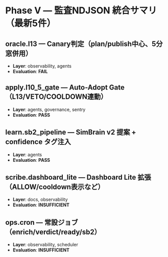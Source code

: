 # Phase V — 監査NDJSON 統合サマリ（最新5件）

## oracle.l13 — Canary判定（plan/publish中心、5分窓併用）
- **Layer**: observability, agents
- **Evaluation**: **FAIL**

## apply.l10_5_gate — Auto-Adopt Gate（L13/VETO/COOLDOWN連動）
- **Layer**: agents, governance, sentry
- **Evaluation**: **PASS**

## learn.sb2_pipeline — SimBrain v2 提案 + confidence タグ注入
- **Layer**: agents
- **Evaluation**: **PASS**

## scribe.dashboard_lite — Dashboard Lite 拡張（ALLOW/cooldown表示など）
- **Layer**: docs, observability
- **Evaluation**: **INSUFFICIENT**

## ops.cron — 常設ジョブ（enrich/verdict/ready/sb2）
- **Layer**: observability, scheduler
- **Evaluation**: **INSUFFICIENT**
